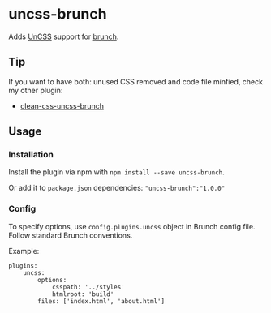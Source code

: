 # uncss-brunch

Adds [UnCSS](https://github.com/giakki/uncss) support for [brunch](http://brunch.io/).

## Tip

If you want to have both:  unused CSS removed and code file minfied, check my other plugin:

- [clean-css-uncss-brunch](https://github.com/jakubburkiewicz/clean-css-uncss-brunch)

## Usage

### Installation

Install the plugin via npm with `npm install --save uncss-brunch`.

Or add it to `package.json` dependencies: `"uncss-brunch":"1.0.0"`

### Config

To specify options, use `config.plugins.uncss` object in Brunch config file. Follow standard Brunch conventions. 

Example:

    plugins:
        uncss:
            options:
                csspath: '../styles'
                htmlroot: 'build'
            files: ['index.html', 'about.html']
